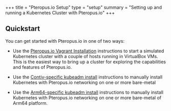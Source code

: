 +++
title = "Pteropus.io Setup"
type = "setup"
summary = "Setting up and running a Kubernetes Cluster with Pteropus.io"
+++

## Quickstart
You can get started with Pteropus.io in one of two ways:

* Use the [Pteropus.io Vagrant Installation](https://github.com/contiv/vpp/blob/master/vagrant/README.md) instructions to start a
  simulated Kubernetes cluster with a couple of hosts running in VirtualBox
  VMs. This is the easiest way to bring up a cluster for exploring the
  capabilities and features of Pteropus.io.

* Use the [Contiv-specific kubeadm install](https://github.com/contiv/vpp/blob/master/docs/MANUAL_INSTALL.md) instructions to manually
  install Kubernetes with Pteropus.io networking on one or more bare-metal

* Use the [Arm64-specific kubeadm install](https://github.com/contiv/vpp/blob/master/docs/arm64/MANUAL_INSTALL_ARM64.md) instructions to manually
  install Kubernetes with Pteropus.io networking on one or more bare-metal
  of Arm64 platform.
